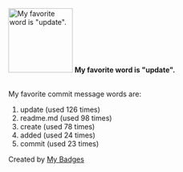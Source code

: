 <img src="https://my-badges.github.io/my-badges/favorite-word.png" alt="My favorite word is &quot;update&quot;." title="My favorite word is &quot;update&quot;." width="128">
<strong>My favorite word is &quot;update&quot;.</strong>
<br><br>

My favorite commit message words are:

1. update (used 126 times)
2. readme.md (used 98 times)
3. create (used 78 times)
4. added (used 24 times)
5. commit (used 23 times)


Created by <a href="https://github.com/my-badges/my-badges">My Badges</a>